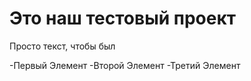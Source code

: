 # Это наш тестовый проект

Просто текст, чтобы был

-Первый Элемент
-Второй Элемент
-Третий Элемент
